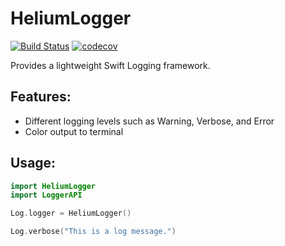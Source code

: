 # HeliumLogger

[![Build Status](https://travis-ci.org/IBM-Swift/HeliumLogger.svg?branch=master)](https://travis-ci.org/IBM-Swift/HeliumLogger)
[![codecov](https://codecov.io/gh/IBM-Swift/HeliumLogger/branch/master/graph/badge.svg)](https://codecov.io/gh/IBM-Swift/HeliumLogger)

Provides a lightweight Swift Logging framework.

## Features:

- Different logging levels such as Warning, Verbose, and Error
- Color output to terminal 

## Usage:

```swift
import HeliumLogger
import LoggerAPI

Log.logger = HeliumLogger()

Log.verbose("This is a log message.")

```

